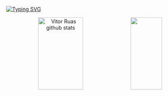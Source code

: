 
[![Typing SVG](https://readme-typing-svg.herokuapp.com/?color=E15F43&size=35&start=true&vStart=true&width=1000&lines=HELLO,+MY+NAME+is+Vitor+Ruas)](https://git.io/typing-svg)

<div align="center">  
  <img width="49%" height="195px" src="https://github-readme-stats.vercel.app/api?username=vruas&show_icons=true&count_private=true&hide_border=true&title_color=E15F43&icon_color=E15F43&text_color=c9d1d9&bg_color=0d1117" alt="Vitor Ruas github stats" /> 
  <img width="41%" height="195px" src="https://github-readme-stats.vercel.app/api/top-langs/?username=vruas&layout=compact&hide_border=true&title_color=E15F43&text_color=ff91a4&bg_color=0d1117" />
</div>
